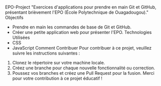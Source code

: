 EPO-Project
"Exercices d'applications pour prendre en main Git et GitHub, présentant brièvement l'EPO (École Polytechnique de Ouagadougou)."
Objectifs
- Prendre en main les commandes de base de Git et GitHub.
- Créer une petite application web pour présenter l'EPO.
Technologies Utilisées
- CSS
- JavaScript
Comment Contribuer
Pour contribuer à ce projet, veuillez suivre les instructions suivantes :
1. Clonez le répertoire sur votre machine locale.
2. Créez une branche pour chaque nouvelle fonctionnalité ou correction.
3. Poussez vos branches et créez une Pull Request pour la fusion.
Merci pour votre contribution à ce projet éducatif !
